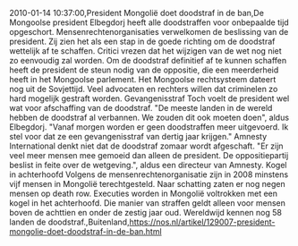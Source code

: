 2010-01-14 10:37:00,President Mongolië doet doodstraf in de ban,De Mongoolse president Elbegdorj heeft alle doodstraffen voor onbepaalde tijd opgeschort. Mensenrechtenorganisaties verwelkomen de beslissing van de president. Zij zien het als een stap in de goede richting om de doodstraf wettelijk af te schaffen. Critici vrezen dat het wijzigen van de wet nog niet zo eenvoudig zal worden. Om de doodstraf definitief af te kunnen schaffen heeft de president de steun nodig van de oppositie, die een meerderheid heeft in het Mongoolse parlement. Het Mongoolse rechtsysteem dateert nog uit de Sovjettijd. Veel advocaten en rechters willen dat criminelen zo hard mogelijk gestraft worden. Gevangenisstraf Toch voelt de president wel wat voor afschaffing van de doodstraf. "De meeste landen in de wereld hebben de doodstraf al verbannen. We zouden dit ook moeten doen", aldus Elbegdorj. "Vanaf morgen worden er geen doodstraffen meer uitgevoerd. Ik stel voor dat ze een gevangenisstraf van dertig jaar krijgen." Amnesty International denkt niet dat de doodstraf zomaar wordt afgeschaft. "Er zijn veel meer mensen mee gemoeid dan alleen de president. De oppositiepartij beslist in feite over de wetgeving.", aldus een directeur van Amnesty. Kogel in achterhoofd Volgens de mensenrechtenorganisatie zijn in 2008 minstens vijf mensen in Mongolië terechtgesteld. Naar schatting zaten er nog negen mensen op death row. Executies worden in Mongolië voltrokken met een kogel in het achterhoofd. Die manier van straffen geldt alleen voor mensen boven de achttien en onder de zestig jaar oud. Wereldwijd kennen nog 58 landen de doodstraf.,Buitenland,https://nos.nl/artikel/129007-president-mongolie-doet-doodstraf-in-de-ban.html